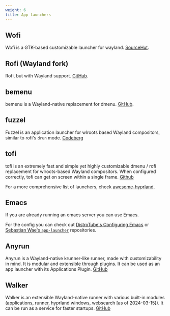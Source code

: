 ```yaml
---
weight: 6
title: App launchers
---
```


## Wofi

Wofi is a GTK-based customizable launcher for wayland.
[SourceHut](https://hg.sr.ht/~scoopta/wofi).

## Rofi (Wayland fork)

Rofi, but with Wayland support. [GitHub](https://github.com/lbonn/rofi).

## bemenu

bemenu is a Wayland-native replacement for dmenu.
[GitHub](https://github.com/Cloudef/bemenu).

## fuzzel

Fuzzel is an application launcher for wlroots based Wayland compositors, similar
to rofi's `drun` mode. [Codeberg](https://codeberg.org/dnkl/fuzzel)

## tofi

tofi is an extremely fast and simple yet highly customizable dmenu / rofi
replacement for wlroots-based Wayland compositors. When configured correctly,
tofi can get on screen within a single frame.
[Github](https://github.com/philj56/tofi)

For a more comprehensive list of launchers, check
[awesome-hyprland](https://github.com/hyprland-community/awesome-hyprland#runners-menus-and-application-launchers).

## Emacs

If you are already running an emacs server you can use Emacs.

For the config you can check out [DistroTube's Configuring Emacs](https://gitlab.com/dwt1/configuring-emacs/-/blob/main/07-the-final-touches/scripts/app-launchers.el?ref_type=heads) or [Sebastian Wae's `app-launcher`](https://github.com/SebastienWae/app-launcher) repositories.

## Anyrun

Anyrun is a Wayland-native krunner-like runner, made with customizability in
mind. It is modular and extensible through plugins. It can be used as an app launcher with its Applications Plugin.
[GitHub](https://github.com/anyrun-org/anyrun)

## Walker

Walker is an extensible Wayland-native runner with various built-in modules (applications, runner, hyprland windows, websearch [as of 2024-03-15]). It can be run as a service for faster startups.
[GitHub](https://github.com/abenz1267/walker)
